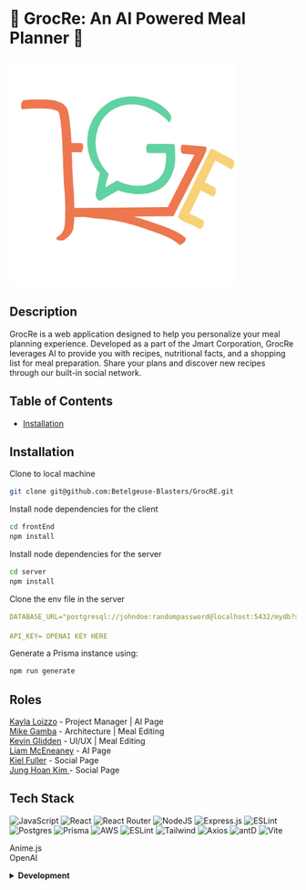 # 🔵 GrocRe: An AI Powered Meal Planner 🔵
<img src="./frontEnd/public/logo.png" width="400"/>

## Description
GrocRe is a web application designed to help you personalize your meal planning experience. Developed as a part of the Jmart Corporation, GrocRe leverages AI to provide you with recipes, nutritional facts, and a shopping list for meal preparation. Share your plans and discover new recipes through our built-in social network.

## Table of Contents

- [Installation](#installation)

## Installation
 
Clone to local machine
```bash
git clone git@github.com:Betelgeuse-Blasters/GrocRE.git
```
Install node dependencies for the client
```bash
cd frontEnd
npm install
```
Install node dependencies for the server
```bash
cd server
npm install
```
Clone the env file in the server
```yaml
DATABASE_URL="postgresql://johndoe:randompassword@localhost:5432/mydb?schema=public"

API_KEY= OPENAI KEY HERE
```
Generate a Prisma instance using:
```bash
npm run generate
```
<!-- ## Licensing IDK if we want to add this (take out in code review)

ISC License


Permission to use, copy, modify, and/or distribute this software for any
purpose with or without fee is hereby granted, provided that the above
copyright notice and this permission notice appear in all copies.

THE SOFTWARE IS PROVIDED "AS IS" AND THE AUTHOR DISCLAIMS ALL WARRANTIES WITH
REGARD TO THIS SOFTWARE INCLUDING ALL IMPLIED WARRANTIES OF MERCHANTABILITY
AND FITNESS. IN NO EVENT SHALL THE AUTHOR BE LIABLE FOR ANY SPECIAL, DIRECT,
INDIRECT, OR CONSEQUENTIAL DAMAGES OR ANY DAMAGES WHATSOEVER RESULTING FROM
LOSS OF USE, DATA OR PROFITS, WHETHER IN AN ACTION OF CONTRACT, NEGLIGENCE OR
OTHER TORTIOUS ACTION, ARISING OUT OF OR IN CONNECTION WITH THE USE OR
PERFORMANCE OF THIS SOFTWARE. -->

## Roles

[Kayla Loizzo](https://github.com/kloizzo) - Project Manager | AI Page  
[Mike Gamba](https://github.com/helperbee) - Architecture | Meal Editing  
[Kevin Glidden](https://github.com/GliddenSolutions) - UI/UX | Meal Editing  
[Liam McEneaney](https://github.com/liam-mceneaney) - AI Page  
[Kiel Fuller](https://github.com/kpfuller28) - Social Page  
[Jung Hoan Kim ](https://github.com/kjunghoan)- Social Page
## Tech Stack
![JavaScript](https://img.shields.io/badge/javascript-%23323330.svg?style=for-the-badge&logo=javascript&logoColor=%23F7DF1E)
![React](https://img.shields.io/badge/react-%2320232a.svg?style=for-the-badge&logo=react&logoColor=%2361DAFB)
![React Router](https://img.shields.io/badge/React_Router-CA4245?style=for-the-badge&logo=react-router&logoColor=white)
![NodeJS](https://img.shields.io/badge/node.js-6DA55F?style=for-the-badge&logo=node.js&logoColor=white)
![Express.js](https://img.shields.io/badge/express.js-%23404d59.svg?style=for-the-badge&logo=express&logoColor=%2361DAFB)
![ESLint](https://img.shields.io/badge/ESLint-4B3263?style=for-the-badge&logo=eslint&logoColor=white)
![Postgres](https://img.shields.io/badge/postgres-%23316192.svg?style=for-the-badge&logo=postgresql&logoColor=white)
![Prisma](https://img.shields.io/badge/Prisma-3982CE?style=for-the-badge&logo=Prisma&logoColor=white)
![AWS](https://img.shields.io/badge/AWS-%23FF9900.svg?style=for-the-badge&logo=amazon-aws&logoColor=white)
![ESLint](https://img.shields.io/badge/eslint-3A33D1?style=for-the-badge&logo=eslint&logoColor=white)
![Tailwind](https://img.shields.io/badge/Tailwind_CSS-38B2AC?style=for-the-badge&logo=tailwind-css&logoColor=white)
![Axios](https://img.shields.io/badge/axios-671ddf?&style=for-the-badge&logo=axios&logoColor=white)
![antD](https://img.shields.io/badge/Ant%20Design-1890FF?style=for-the-badge&logo=antdesign&logoColor=white)
![Vite](https://img.shields.io/badge/Vite-B73BFE?style=for-the-badge&logo=vite&logoColor=FFD62E)

Anime.js  
OpenAI  


<details>
  <summary><b>Development</b></summary>


Our team worked in a one-week sprint to deliver a minimum viable product (MVP) for our client. We focused on agile methodology, daily standups, and continuous feedback loops for smooth collaboration.

### Technical Challenges and Research
Our main challenge was integrating various technologies in our stack to create a coherent, user-friendly application. One particular challenge was making efficient OpenAI API calls to retrieve recipes and nutritional data. Rendering this information effectively on the front-end required careful planning. Tying together the backend and organizing the data in a logical manner was crucial for seamless collaboration across different components of the project.

### Unexpected Challenges
Authentication posed a recurring challenge throughout development. Initially, we planned to use Auth0 for handling session and user logins. However, the steep learning curve and time constraints forced us to pivot to a custom authentication process. Another challenge was aligning coding conventions among team members, especially when building upon each other's work.

<!-- # Video Demo / Screenshot Walkthrough
[Link to the demo or screenshot walkthrough] -->

### How Does the App Work?
When a user interacts with GrocRe, data is processed through our Node.js/Express server and stored in a PostgreSQL database using our ORM of choice, Prisma. This information is then relayed back to the user interface.

<!-- [Include Diagram if possible] -->

### Research Required

We conducted research on interacting with OpenAI, optimizing tokens, and prompting. We also learned a great deal about Agile project management, which played a crucial role in our workflow.

### Workflow and Key Lessons

We followed an Agile workflow, maintained a Trello board for ticketing, conducted daily standups, and periodically reviewed our code. This process taught us the importance of regular communication, efficient task delegation, and timely feedback. Details on our Git workflow are provided in a section below.

<!-- [Link to your Trello board] -->
</details>
